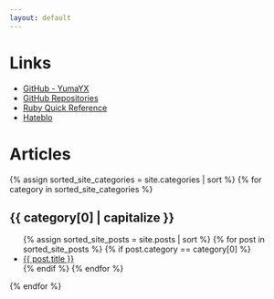 ```yaml
---
layout: default
---
```


# Links

- [GitHub - YumaYX](https://github.com/YumaYX)
- [GitHub Repositories](https://github.com/YumaYX?tab=repositories)
- [Ruby Quick Reference](/RubyQuickReference/)
- [Hateblo](https://yumayxx.hateblo.jp/archive/author/yumayxx)

# Articles

{% assign sorted_site_categories = site.categories | sort %}
{% for category in sorted_site_categories %}
<h2> {{ category[0] | capitalize }} </h2>
<ul>
{% assign sorted_site_posts = site.posts | sort %}
{% for post in sorted_site_posts %}
{% if post.category == category[0] %}
<li><a href="{{ site.baseurl }}{{ post.url }}">{{ post.title }}</a></li>
{% endif %}
{% endfor %}
</ul>
{% endfor %}
